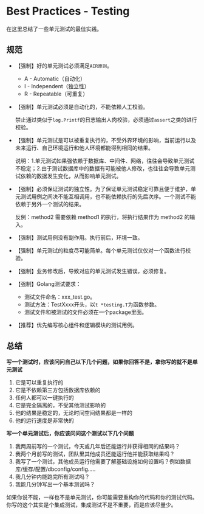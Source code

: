 # Best Practices - Testing

在这里总结了一些单元测试的最佳实践。

## 规范

- 【强制】好的单元测试必须满足`AIR原则`。
    - A - Automatic（自动化）
    - I - Independent（独立性）
    - R - Repeatable（可重复）

- 【强制】单元测试必须是自动化的，不能依赖人工校验。

    禁止通过类似于`log.Printf`的日志输出人肉校验，必须通过`assert`之类的进行校验。
    
- 【强制】单元测试是可以被重复执行的，不受外界环境的影响，当前运行以及未来运行、自己环境运行和他人环境都能得到相同的结果。
    
    说明：1.单元测试如果强依赖于数据库、中间件、网络，往往会导致单元测试不稳定；2.由于测试数据库中的数据有可能被他人修改，也往往会导致单元测试依赖的数据发生变化，从而影响单元测试。
    
- 【强制】必须保证测试的独立性。为了保证单元测试稳定可靠且便于维护，单元测试用例之间决不能互相调用，也不能依赖执行的先后次序。一个测试不能依赖于另外一个测试的结果。

  反例：method2 需要依赖 method1 的执行，将执行结果作为 method2 的输入。

- 【强制】测试用例没有副作用。执行前后，环境一致。

- 【强制】单元测试的粒度尽可能简单。每个单元测试仅仅对一个函数进行校验。

- 【强制】业务修改后，导致对应的单元测试发生错误，必须修复。

- 【强制】Golang测试要求：
    - 测试文件命名：xxx_test.go。
    - 测试方法：TestXxxx开头，以`t *testing.T`为函数参数。
    - 测试文件和被测试的文件必须在一个package里面。

- 【推荐】优先编写核心组件和逻辑模块的测试用例。

## 总结

**写一个测试时，应该问问自己以下几个问题，如果你回答不是，拿你写的就不是单元测试**

1. 它是可以重复执行的
2. 它是不依赖第三方包括数据库依赖的
3. 任何人都可以一键执行的
4. 它是完全隔离的，不受其他测试影响的
5. 他的结果是稳定的，无论时间空间结果都是一样的
6. 他的运行速度是非常快的

**写一个单元测试后，你应该问问这个测试以下几个问题**

1. 我两周前写的一个测试，今天或几年后还能运行并获得相同的结果吗？
2. 我两个月前写的测试，团队里其他成员还能运行他并能获取结果吗？
3. 我写了一个测试，其他成员运行他需要了解基础设施如何设置吗？例如数据库/缓存/配置/dbconfig/config.....
4. 我几分钟内能跑完所有测试吗？
5. 我能几分钟写出一个基本测试吗？

如果你说不能，一样也不是单元测试，你可能需要重构你的代码和你的测试代码。你写的这个其实是个集成测试，集成测试不是不重要，而是应该尽量少。